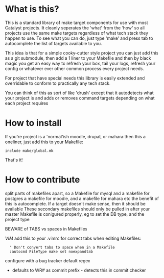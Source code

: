 What is this?
=============

This is a standard library of make target components for use with most
Catalyst projects. It cleanly seperates the 'what' from the 'how' so
all projects use the same make targets regardless of what tech stack
they happen to use. To see what you can do, just type 'make' and press
tab to autocomplete the list of targets available to you.

This idea is that for a simple cooky-cutter style project you can just add
this as a git submodule, then add a 1 liner to your Makefile and then by
black magic you get an easy way to refresh your box, tail your logs,
refresh your config or whatever ever other common process every project
needs.

For project that have special needs this library is easily extended and
overridable to conform to practically any tech stack.

You can think of this as sort of like 'drush' except that it autodetects
what your project is and adds or removes command targets depending on what
each project requires


How to install
==============

If you're project is a 'normal'ish moodle, drupal, or mahara then
this a oneliner, just add this to your Makefile:

```include make/global.mk```

That's it!


How to contribute
=================


 split parts of makefiles apart, so a Makefile for mysql and a makefile for postgres
 a makefile for moodle, and a makefile for mahara etc
 the benefit of this is autocomplete. If a target doesn't make sense, then it should
 be available
 These secondary makefiles should only be pulled in after your master Makefile is
 conigured properly, eg to set the DB type, and the project type

 BEWARE of TABS vs spaces in Makefiles

 *VIM* add this to your .vimrc for correct tabs when editing Makefiles:

```
  " Don't convert tabs to space when in a Makefile
  :autocmd FileType make set noexpandtab
```

 configure with a bug tracker default regex
 - defaults to WR# as commit prefix - detects this in commit checker
